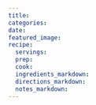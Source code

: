 ```yaml
---
title:
categories:
date:
featured_image:
recipe:
  servings:
  prep:
  cook:
  ingredients_markdown:
  directions_markdown:
  notes_markdown:
---
```

